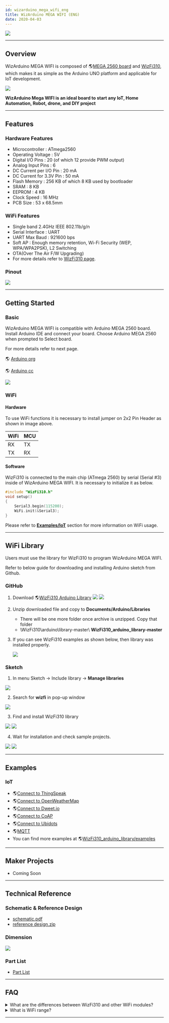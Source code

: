 ```yaml
---
id: wizarduino_mega_wifi_eng
title: WizArduino MEGA WIFI (ENG)
date: 2020-04-03
---
```


![](/img/osh/wizarduino_mega_wifi/1st_1894_1.png)

-----

## Overview

WizArduino MEGA WIFI is composed of 🌎[MEGA 2560 board](http://www.arduino.org/products/boards/arduino-mega-2560) and [WizFi310](../Wi-Fi-Module/WizFi310/WizFi310.md), which makes it as simple as the Arduino UNO platform and applicable for IoT development.

![](/img/osh/wizarduino_mega_wifi/mega2560_wizfi310_1.png)

**WizArduino Mega WIFI is an ideal board to start any IoT, Home Automation, Robot, drone, and DIY project**

-----

## Features

### Hardware Features

  - Microcontroller : ATmega2560
  - Operating Voltage : 5V
  - Digital I/O Pins : 20 (of which 12 provide PWM output)
  - Analog Input Pins : 6
  - DC Current per I/O Pin : 20 mA
  - DC Current for 3.3V Pin : 50 mA
  - Flash Memory : 256 KB of which 8 KB used by bootloader
  - SRAM : 8 KB
  - EEPROM : 4 KB
  - Clock Speed : 16 MHz
  - PCB Size : 53 x 68.5mm

### WiFi Features

  - Single band 2.4GHz IEEE 802.11b/g/n
  - Serial Interface : UART
  - UART Max Baud : 921600 bps
  - Soft AP : Enough memory retention, Wi-Fi Security (WEP,
    WPA/WPA2PSK), L2 Switching
  - OTA(Over The Air F/W Upgrading)
  - For more details refer to [WizFi310 page](../Wi-Fi-Module/WizFi310/wizfi310).

### Pinout

![](/img/osh/wizarduino_mega_wifi/wizarduino_mega_wifi_o_ver1.0_pinout_170316.png)

-----

## Getting Started

### Basic

WizArduino MEGA WIFI is compatible with Arduino MEGA 2560 board. Install Arduino IDE and connect your board. Choose Arduino MEGA 2560 when prompted to Select board.

For more details refer to next page.

🌎 [Arduino org](http://www.arduino.org/learning/tutorials/first-steps-with-arduino-ide) 

🌎 [Arduino cc](https://www.arduino.cc/en/Guide/HomePage)  

![](/img/osh/wizarduino_mega_wifi/wizarduino_mega_wifi_o_ver1.0_jumper_cap_170320.png)

### WiFi

#### Hardware

To use WiFi functions it is necessary to install jumper on 2x2 Pin Header as shown in image above.

| WiFi | MCU |
| ---- | --- |
| RX   | TX  |
| TX   | RX  |

#### Software

WizFi310 is connected to the main chip (ATmega 2560) by serial (Serial #3) inside of WizArduino MEGA WIFI. It is necessary to initialize it as below.

```cpp
#include "WizFi310.h"
void setup()
{
    Serial3.begin(115200);
    WiFi.init(&Serial3);
}
```
Please refer to [**Examples/IoT**](#examples) section for more information on WiFi usage.

-----

## WiFi Library

Users must use the library for WizFi310 to program WizArduino MEGA WIFI.

Refer to below guide for downloading and installing Arduino sketch from Github.

### GitHub

1.  Download 🌎[WizFi310 Arduino Library](https://github.com/Wiznet/WizFi310_arduino_library)
    ![](/img/osh/wizarduino_mega_wifi/github_1.png)
    ![](/img/osh/wizarduino_mega_wifi/github_2.png)

2. Unzip downloaded file and copy to **Documents/Arduino/Libraries**
    - There will be one more folder once archive is unzipped. Copy that folder
    - \WizFi310\arduino\library-master\ **WizFi310_arduino_library-master**

3. If you can see WizFi310 examples as shown below, then library was installed properly.

    ![](/img/osh/wizarduino_mega_wifi/github3.png)

### Sketch

1. In menu Sketch -> Include library -> **Manage libraries**

![](/img/osh/wizarduino_mega_wifi/wizfi310_library_manager1.png)

2.  Search for **wizfi** in pop-up window

![](/img/osh/wizarduino_mega_wifi/wizfi310_library_manager3.png)

3.  Find and install WizFi310 library

![](/img/osh/wizarduino_mega_wifi/wizfi310_library_manager4.png)
![](/img/osh/wizarduino_mega_wifi/wizfi310_library_manager5.png)

4.  Wait for installation and check sample projects.

![](/img/osh/wizarduino_mega_wifi/wizfi310_library_manager6.png)
![](/img/osh/wizarduino_mega_wifi/wizfi310_library_manager7.png)

-----

## Examples

### IoT

  - 🌎[Connect to ThingSpeak](http://wiznetian.com/article/wizarduino-wifi-thingspeak-%EC%97%B0%EB%8F%99%ED%95%98%EA%B3%A0-%EC%84%BC%EC%84%9C-%EA%B0%92%EC%9D%84-%EB%B3%B4%EB%82%B4%EA%B8%B0/)
  - 🌎[Connect to OpenWeatherMap](http://wiznetian.com/article/wizarduino-wifi%EB%A1%9C-openweathermap-%EC%82%AC%EC%9D%B4%ED%8A%B8%EC%97%90%EC%84%9C-%EB%82%A0%EC%94%A8%EB%8D%B0%EC%9D%B4%ED%84%B0-%EA%B0%80%EC%A0%B8%EC%98%A4%EA%B8%B0/)
  - 🌎[Connect to Dweet.io](http://wiznetian.com/article/wizarduino-wifi-cloud%ec%97%90-%ec%84%bc%ec%84%9c-%ec%a0%95%eb%b3%b4-%ec%a0%80%ec%9e%a5%ed%95%98%ea%b8%b0-dweet-io/)
  - 🌎[Connect to CoAP](http://wiznetian.com/article/wizaruino-wifi-coap-%ed%86%b5%ec%8b%a0%ed%95%98%ea%b8%b0/)
  - 🌎[Connect to Ubidots](http://wiznetian.com/article/wizarduino-wifi-ubidots-%ed%81%b4%eb%9d%bc%ec%9a%b0%eb%93%9c-%ec%97%b0%eb%8f%99/)
  - 🌎[MQTT](http://wiznetian.com/article/wizarduino-wifimqtt-%EC%82%AC%EC%9A%A9%ED%95%98%EA%B8%B0/)
  - You can find more examples at
    🌎[WizFi310_arduino_library/examples](https://github.com/Wiznet/WizFi310_arduino_library/tree/master/examples)

-----
## Maker Projects

  - Coming Soon

-----

## Technical Reference

### Schematic & Reference Design

  - <a href="/img/osh/wizarduino_mega_wifi/wizarduino_mega_wifi_o_ver1.0_sch_170314.pdf" target="_blank">schematic.pdf</a>
  - <a href="/img/osh/wizarduino_mega_wifi/wizarduino_mega_wifi_o_ver1.0_design_170314.zip" target="_blank">reference design.zip</a>

### Dimension

![](/img/osh/wizarduino_mega_wifi/wizarduino_mega_wifi_o_ver1.0_dimension_170315.png)

### Part List

  - <a href="/img/osh/wizarduino_mega_wifi/wizarduino_mega_wifi_ver1.0_pl_170320.pdf" target="_blank">Part List</a>  

-----

## FAQ

<details><summary>
What are the differences between WizFi310 and other WiFi modules?
</summary>
WizFi310 description

There are many Embedded WiFi modules these days, and the technology has been leveled to some extent (except for some low-cost WiFi modules), so there is no special difference in specifications or features.

- Control using AT Command through UART interface.
- 802.11 bgn support.
- Support for WEP, WPA/WPA2, TKIP/AES.
- Support for Soft AP mode.
- It can be set up/controlled using a smartphone.
- TCP/UDP, SSL, MQTT/MQTTS, and multi-socket support.
- WizFi 310 also supports all of the above specifications.

However, it is a product developed directly by Wiznet, so we can say that its advantage is that WizFi310 can be easily connected to IoT platforms of domestic telecommunication companies such as SKT Thingplug and KT IoT Makers.

The Wiznet Academy provides training sessions for using WizFi310 with SKT Thingplug, which has a built-in ThingPlug connection, and KT IoTMakers is registered as the official Compatible Product (for the first time as a WiFi module).

- [Training](http://wiznetacademy.com/index.php?module=lecture&act=dispLectureView&lecture_seq=2253&schedule_seq=3)
- [GIGA IoTMakers](https://iotmakers.kt.com/openp/index.html#/home)

It would be a particularly good choice for customers who want to connect to SKT or KT's IoT platforms through Wi-Fi.
</details>
<details>
<summary>
What is WiFi range?
</summary>
As a result of internal testing, WizFi310 signal can range up to 160m outdoors. (However, in this case, there could be a difference in performance depending on the antenna of the router used.)
</details>

-----

